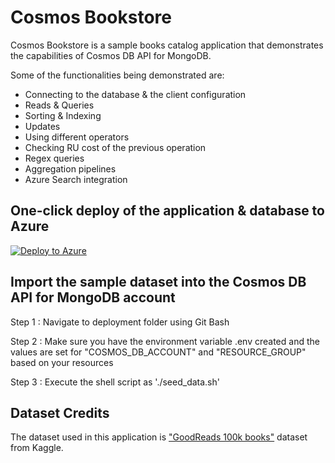 # Cosmos Bookstore

Cosmos Bookstore is a sample books catalog application that demonstrates the capabilities of Cosmos DB API for MongoDB.

Some of the functionalities being demonstrated are:

- Connecting to the database & the client configuration
- Reads & Queries
- Sorting & Indexing
- Updates
- Using different operators
- Checking RU cost of the previous operation
- Regex queries
- Aggregation pipelines
- Azure Search integration

## One-click deploy of the application & database to Azure

[![Deploy to Azure](https://aka.ms/deploytoazurebutton)](https://portal.azure.com/#create/Microsoft.Template/uri/https%3A%2F%2Fraw.githubusercontent.com%2Fsajeetharan%2Fcosmos-deploy%2Fmaster%2Fdeployment%2Fseed%2Fazuredeploy.json)

## Import the sample dataset into the Cosmos DB API for MongoDB account

Step 1 : Navigate to deployment folder using Git Bash 

Step 2 : Make sure you have the environment variable .env created and the values are set for "COSMOS_DB_ACCOUNT" and "RESOURCE_GROUP" based on your resources

Step 3 : Execute the shell script as './seed_data.sh'

## Dataset Credits

The dataset used in this application is ["GoodReads 100k books"](https://www.kaggle.com/mdhamani/goodreads-books-100k) dataset from Kaggle.
